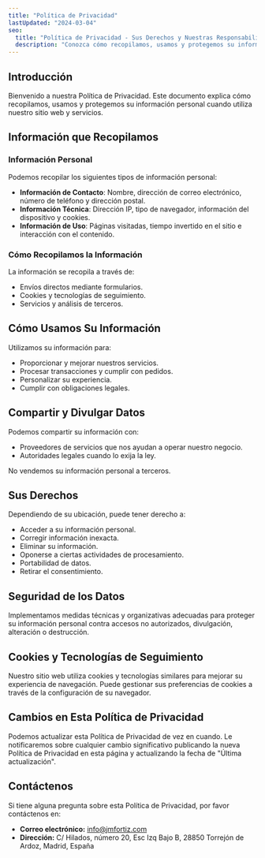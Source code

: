 ```yaml
---
title: "Política de Privacidad"
lastUpdated: "2024-03-04"
seo:
  title: "Política de Privacidad - Sus Derechos y Nuestras Responsabilidades"
  description: "Conozca cómo recopilamos, usamos y protegemos su información personal en cumplimiento con las normativas de protección de datos."
---
```

<span class="text-white">

## Introducción

Bienvenido a nuestra Política de Privacidad. Este documento explica cómo recopilamos, usamos y protegemos su información personal cuando utiliza nuestro sitio web y servicios.

## Información que Recopilamos

### Información Personal

Podemos recopilar los siguientes tipos de información personal:

- **Información de Contacto**: Nombre, dirección de correo electrónico, número de teléfono y dirección postal.
- **Información Técnica**: Dirección IP, tipo de navegador, información del dispositivo y cookies.
- **Información de Uso**: Páginas visitadas, tiempo invertido en el sitio e interacción con el contenido.

### Cómo Recopilamos la Información

La información se recopila a través de:

- Envíos directos mediante formularios.
- Cookies y tecnologías de seguimiento.
- Servicios y análisis de terceros.

## Cómo Usamos Su Información

Utilizamos su información para:

- Proporcionar y mejorar nuestros servicios.
- Procesar transacciones y cumplir con pedidos.
- Personalizar su experiencia.
- Cumplir con obligaciones legales.

## Compartir y Divulgar Datos

Podemos compartir su información con:

- Proveedores de servicios que nos ayudan a operar nuestro negocio.
- Autoridades legales cuando lo exija la ley.

No vendemos su información personal a terceros.

## Sus Derechos

Dependiendo de su ubicación, puede tener derecho a:

- Acceder a su información personal.
- Corregir información inexacta.
- Eliminar su información.
- Oponerse a ciertas actividades de procesamiento.
- Portabilidad de datos.
- Retirar el consentimiento.

## Seguridad de los Datos

Implementamos medidas técnicas y organizativas adecuadas para proteger su información personal contra accesos no autorizados, divulgación, alteración o destrucción.

## Cookies y Tecnologías de Seguimiento

Nuestro sitio web utiliza cookies y tecnologías similares para mejorar su experiencia de navegación. Puede gestionar sus preferencias de cookies a través de la configuración de su navegador.

## Cambios en Esta Política de Privacidad

Podemos actualizar esta Política de Privacidad de vez en cuando. Le notificaremos sobre cualquier cambio significativo publicando la nueva Política de Privacidad en esta página y actualizando la fecha de "Última actualización".

## Contáctenos

Si tiene alguna pregunta sobre esta Política de Privacidad, por favor contáctenos en:

- **Correo electrónico:** info@jmfortiz.com
- **Dirección:** C/ Hilados, número 20, Esc Izq Bajo B, 28850 Torrejón de Ardoz, Madrid, España
</span>
